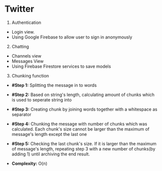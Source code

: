 # Twitter
1. Authentication
* Login view.
* Using Google Firebase to allow user to sign in anonymously
2. Chatting
* Channels view
* Messages View
* Using Firebase Firestore services to save models
3. Chunking function
- **#Step 1:** Splitting the message in to words
- **#Step 2:** Based on string's length, calculating amount of chunks which is used to seperate string into
- **#Step 3:** Creating chunk by joining words together with a whitespace as separator
- **#Step 4:** Chunking the message with number of chunks which was calculated. Each chunk's size cannot be larger than the maximum of message's length except the last one
- **#Step 5:** Checking the last chunk's size. If it is larger than the maximum of message's length, repeating step 3 with a new number of chunks(by adding 1) until archiving the end result.

- **Complexity:** O(n)
